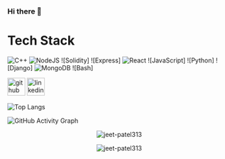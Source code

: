 ### Hi there 👋

<!--
**jeet-patel313/jeet-patel313** is a ✨ _special_ ✨ repository because its `README.md` (this file) appears on your GitHub profile.

Here are some ideas to get you started:

- 🔭 I’m currently working on ...
- 🌱 I’m currently learning ...
- 👯 I’m looking to collaborate on ...
- 🤔 I’m looking for help with ...
- 💬 Ask me about ...
- 📫 How to reach me: ...
- 😄 Pronouns: ...
- ⚡ Fun fact: ...
-->

# Tech Stack
![C++](https://img.shields.io/badge/C++-00599C?style=flat-square&logo=C%2B%2B&logoColor=white)
![NodeJS](https://img.shields.io/badge/node.js-6DA55F?style=for-the-badge&logo=node.js&logoColor=white)
![Solidity]
![Express]
![React](https://img.shields.io/badge/react-%2320232a.svg?style=for-the-badge&logo=react&logoColor=%2361DAFB)
![JavaScript]
![Python]
![Django]
![MongoDB](https://img.shields.io/badge/MongoDB-%234ea94b.svg?style=for-the-badge&logo=mongodb&logoColor=white)
![Bash]

[<img src='https://cdn.jsdelivr.net/npm/simple-icons@3.0.1/icons/github.svg' alt='github' height='40'>](https://github.com/jeet-patel313)  [<img src='https://cdn.jsdelivr.net/npm/simple-icons@3.0.1/icons/linkedin.svg' alt='linkedin' height='40'>](https://www.linkedin.com/in/idjot/)  

![Top Langs](https://github-readme-stats.vercel.app/api/top-langs/?username=jeet-patel313)

![GitHub Activity Graph](https://activity-graph.herokuapp.com/graph?username=jeet-patel313)


<p align="center"> <img src="https://github-readme-streak-stats.herokuapp.com/?user=jeet-patel313" alt="jeet-patel313" /> </p>
<p align="center"> <img src="https://gpvc.arturio.dev/jeet-patel313" alt="jeet-patel313" /> </p>

